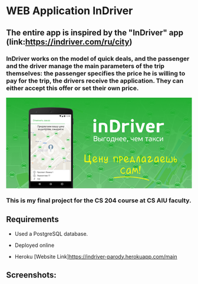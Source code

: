 # WEB Application InDriver
## The entire app is inspired by the "InDriver" app (link:https://indriver.com/ru/city)
### InDriver works on the model of quick deals, and the passenger and the driver manage the main parameters of the trip themselves: the passenger specifies the price he is willing to pay for the trip, the drivers receive the application. They can either accept this offer or set their own price.
<img align="center"  width="550px" src="https://github.com/mataraimov/my_product/blob/main/unnamed.png" />

### This is my final project for the CS 204 course at CS AIU faculty.
## Requirements
- Used a PostgreSQL database.

- Deployed online

- Heroku [Website Link]https://indriver-parody.herokuapp.com/main

## Screenshots:
